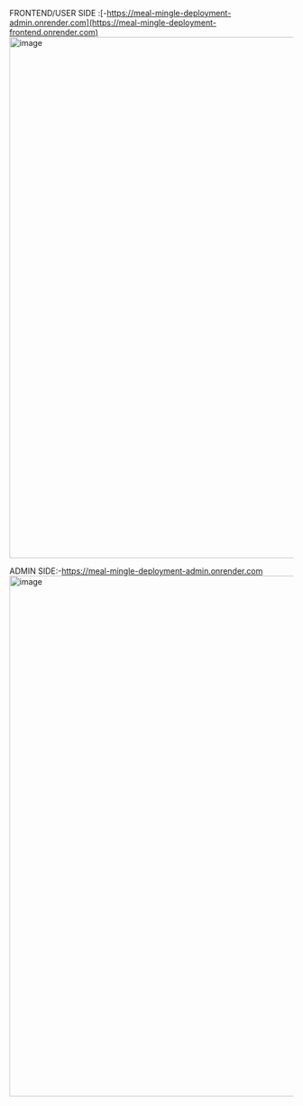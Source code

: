 FRONTEND/USER SIDE :[-https://meal-mingle-deployment-admin.onrender.com](https://meal-mingle-deployment-frontend.onrender.com)
<img width="1814" height="923" alt="image" src="https://github.com/user-attachments/assets/dc595e12-8b23-4092-a449-c74706451b76" />


 

 ADMIN SIDE:-https://meal-mingle-deployment-admin.onrender.com
 <img width="1811" height="922" alt="image" src="https://github.com/user-attachments/assets/84d6c11b-49e1-4b25-aa4b-8c9c95ff422f" />
